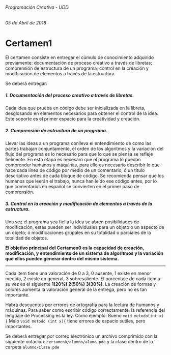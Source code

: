 ###### Programación Creativa - UDD

###### 05 de Abril de 2018

# Certamen1

El certamen consiste en entregar el cúmulo de conocimiento adquirido previamente: documentación de proceso creativo a través de libretas; comprensión de estructura de un programa; control en la creación y modificación de elementos a través de la estructura.

Se deberá entregar:

##### 1. Documentación del proceso creativo a través de libretas.

Cada idea que prueba en código debe ser inicializada en la libreta, desglosando en elementos necesarios para obtener el control de la idea. Este soporte es el primer espacio para la creatividad y creación.

##### 2. Comprensión de estructura de un programa.

Llevar las ideas a un programa conlleva el entendimiento de como las partes trabajan conjuntamente, el orden de los algoritmos y la variación del flujo del programa es lo necesario para que lo que se piensa se refleje fielmente. En esta etapa es necesaro que el programa lo puedan comprender humanos y máquinas, para ello es necesario describir lo que hace cada línea de código por medio de un comentario, ó un título descriptivo antes de cada bloque de código. Se recomienda pensar que los humanos que leerán el trabajo, nunca han leído ese código antes, por lo que comentarios en español se convierten en el primer paso de comprensión.

##### 3. Control en la creación y modificación de elementos a través de la estructura.

Una vez el programa sea fiel a la idea se abren posibilidades de modificación, estás pueden ser individuales para un objeto o un aspecto de un objeto; ó modificaciones grupales en su totalidad o parciales de la totalidad de objetos. 

**El objetivo principal del Certamen0 es la capacidad de creación, modificación, y entendimiento de un sistema de algoritmos y la variación que ellos pueden generar dentro del mismo sistema.** 

------

Cada item tiene una valoración de 0 a 3, 0 ausente, 1 existe en menor medida, 2 existe en general, 3 sobresaliente. El porcentaje de cada item a su vez es el siguiente **1(20%) 2(50%) 3(30%)**. La creación de formas y colores aumenta la valoración general de la entrega, pero no es tan importante. 

Habrá descuentos por errores de ortografía para la lectura de humanos y máquinas. Para saber como escribir código correctamente, la referencia del lenguaje de Processing es la ley. 
Como ejemplo: 
Bueno `void metodo(int x) {`
Malo    `void metodo (int x){`  tiene errores de espacio sutiles, pero importantes.

Se deberá entregar por correo electrónico un archivo comprimido con la siguiente notación: `certamen0/alumno/alumo.pde` y la clase dentro de la carpeta `alumno/Clase.pde` 